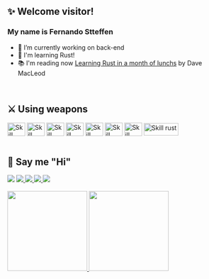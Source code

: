 ## ✨ Welcome visitor! 
### My name is Fernando Stteffen

- 🔭 I’m currently working on back-end
- 🌱 I'm learning Rust!
- 📚 I'm reading now [Learning Rust in a month of lunchs](https://www.amazon.com.br/Learn-Month-Lunches-David-MacLeod/dp/1633438236) by Dave MacLeod 
<br />

## ⚔ Using weapons 
<div style="display: inline_block;">
 <img align="center" height="30" width="40" alt="Skill html"src="https://cdn.jsdelivr.net/gh/devicons/devicon/icons/html5/html5-original.svg" />
 <img align="center" height="30" width="40" alt="Skill css"src="https://cdn.jsdelivr.net/gh/devicons/devicon/icons/css3/css3-original.svg" />
 <img align="center" height="30" width="40" alt="Skill nodejs"src="https://cdn.jsdelivr.net/gh/devicons/devicon/icons/nodejs/nodejs-original.svg" />
 <img align="center" height="30" width="40" alt="Skill python" src="https://cdn.jsdelivr.net/gh/devicons/devicon/icons/python/python-original.svg" />
 <img align="center" height="30" width="40" alt="Skill php" src="https://cdn.jsdelivr.net/gh/devicons/devicon/icons/php/php-plain.svg" />
 <img align="center" height="30" width="40" alt="Skill react" src="https://cdn.jsdelivr.net/gh/devicons/devicon/icons/react/react-original.svg" />
 <img align="center" height="30" width="40" alt="Skill debian based os's" src="https://cdn.jsdelivr.net/gh/devicons/devicon/icons/debian/debian-original.svg" />
 <img align="center" height="28" width="78" alt="Skill rust" src="https://img.shields.io/badge/Rust-000000?style=for-the-badge&logo=rust&logoColor=white" />
</div>
<br />

## 🤝 Say me "Hi"
 <div>
  <a href="mailto:fernando.stteffen@gmail.com" target="_blank" alt="Fernando email link"> <img src="https://img.shields.io/badge/Gmail-D14836?style=for-the-badge&logo=gmail&logoColor=white" /></a>
  <a href="https://www.instagram.com/fernandostteffen/" target="_blank"  alt="Fernando Instagram link"><img src=https://img.shields.io/badge/Instagram-E4405F?style=for-the-badge&logo=instagram&logoColor=white  />
  <a href="https://www.linkedin.com/in/fernando-stteffen-9b9460210/" target="_blank"  alt="Fernando Linkedin link"><img src=https://img.shields.io/badge/LinkedIn-0077B5?style=for-the-badge&logo=linkedin&logoColor=white  />
  <a href="https://www.facebook.com/fernando.stteffen" target="_blank"  alt="Fernando Facebook link"><img src=https://img.shields.io/badge/Facebook-1877F2?style=for-the-badge&logo=facebook&logoColor=white  />
  <a href="https://twitter.com/FStteffen" target="_blank" alt="Fernando Twitter link"><img src=https://img.shields.io/badge/Twitter-1DA1F2?style=for-the-badge&logo=twitter&logoColor=white  />

  
</div>
<br /> 
<div>
 <a href="https://github.com/fernando-stteffen/fernando-stteffen">
  <img height="180em" src="https://github-readme-stats.vercel.app/api/top-langs/?username=fernando-stteffen&theme=algolia&layout=compact&count_private=true" />
  <img height="180em" src="https://github-readme-stats.vercel.app/api?username=fernando-stteffen&theme=algolia&count_private=true&show_icons=true" />
 </a>
</div>


